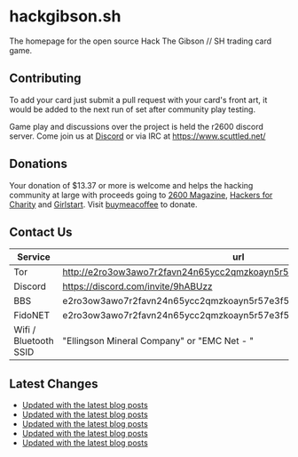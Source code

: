 # hackgibson.sh
The homepage for the open source Hack The Gibson // SH trading card game.


## Contributing

To add your card just submit a pull request with your card's front art, it would be added to the next run of set after community play testing.

Game play and discussions over the project is held the r2600 discord server. Come join us at [Discord](https://discord.com/invite/9hABUzz) or via IRC at https://www.scuttled.net/


## Donations

Your donation of $13.37 or more is welcome and helps the hacking community at large with proceeds going to [2600 Magazine](https://2600.com/), [Hackers for Charity](https://hackersforcharity.org) and [Girlstart](https://girlstart.org).  Visit [buymeacoffee](https://www.buymeacoffee.com/hackgibson.sh) to donate.


## Contact Us

Service | url
-|-
Tor | http://e2ro3ow3awo7r2favn24n65ycc2qmzkoayn5r57e3f56nvjwdcgg32ad.onion
Discord | https://discord.com/invite/9hABUzz
BBS | e2ro3ow3awo7r2favn24n65ycc2qmzkoayn5r57e3f56nvjwdcgg32ad.onion:23
FidoNET | e2ro3ow3awo7r2favn24n65ycc2qmzkoayn5r57e3f56nvjwdcgg32ad.onion:24554
Wifi / Bluetooth SSID | "Ellingson Mineral Company" or "EMC Net - <fidonet address>"

## Latest Changes
<!-- BLOG-POST-LIST:START -->
- [Updated with the latest blog posts](https://github.com/DFW2600/hackgibson.sh/commit/9df4abf46486760fea6c0d482716f5bec2b3cb36)
- [Updated with the latest blog posts](https://github.com/DFW2600/hackgibson.sh/commit/1b6f6425e4814b4e923cd5239a6c2ea87b5a200a)
- [Updated with the latest blog posts](https://github.com/DFW2600/hackgibson.sh/commit/1081a9f31ca0db20e2614b0abf4d1bfb0dc3cc4e)
- [Updated with the latest blog posts](https://github.com/DFW2600/hackgibson.sh/commit/0369e7c5aa53f059a949237ecaaeec733ab839a1)
- [Updated with the latest blog posts](https://github.com/DFW2600/hackgibson.sh/commit/2203031843c09e13fb3d29ee1b1c6d4bdd5724e0)
<!-- BLOG-POST-LIST:END -->
